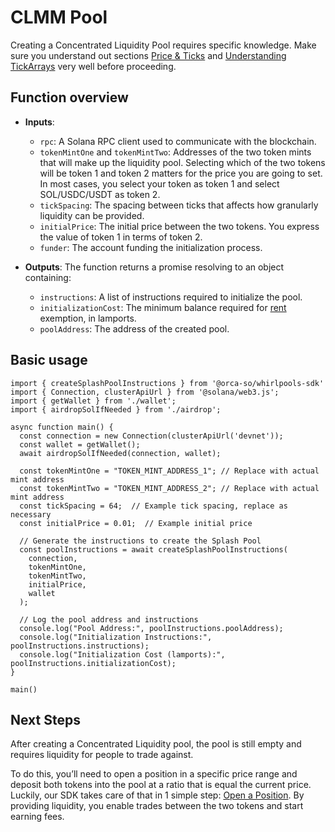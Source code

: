 # CLMM Pool

Creating a Concentrated Liquidity Pool requires specific knowledge. Make sure you understand out sections [Price & Ticks](../../02-Whirlpools%20Overview/02-Price%20&%20Ticks.md) and [Understanding TickArrays](../../02-Whirlpools%20Overview/03-Understanding%20Tick%20Arrays.md) very well before proceeding.

## Function overview

- **Inputs**:

    - `rpc`: A Solana RPC client used to communicate with the blockchain.
    - `tokenMintOne` and `tokenMintTwo`: Addresses of the two token mints that will make up the liquidity pool. Selecting which of the two tokens will be token 1 and token 2 matters for the price you are going to set. In most cases, you select your token as token 1 and select SOL/USDC/USDT as token 2.
    - `tickSpacing`: The spacing between ticks that affects how granularly liquidity can be provided.
    - `initialPrice`: The initial price between the two tokens. You express the value of token 1 in terms of token 2.
    - `funder`: The account funding the initialization process.

- **Outputs**: The function returns a promise resolving to an object containing:

    - `instructions`: A list of instructions required to initialize the pool.
    - `initializationCost`: The minimum balance required for [rent](https://solana.com/docs/core/fees#rent) exemption, in lamports.
    - `poolAddress`: The address of the created pool.

## Basic usage

```tsx title="main.ts"
import { createSplashPoolInstructions } from '@orca-so/whirlpools-sdk'
import { Connection, clusterApiUrl } from '@solana/web3.js';
import { getWallet } from './wallet';
import { airdropSolIfNeeded } from './airdrop';

async function main() {
  const connection = new Connection(clusterApiUrl('devnet'));
  const wallet = getWallet();
  await airdropSolIfNeeded(connection, wallet);

  const tokenMintOne = "TOKEN_MINT_ADDRESS_1"; // Replace with actual mint address
  const tokenMintTwo = "TOKEN_MINT_ADDRESS_2"; // Replace with actual mint address
  const tickSpacing = 64;  // Example tick spacing, replace as necessary
  const initialPrice = 0.01;  // Example initial price

  // Generate the instructions to create the Splash Pool
  const poolInstructions = await createSplashPoolInstructions(
    connection,
    tokenMintOne,
    tokenMintTwo,
    initialPrice,
    wallet
  );

  // Log the pool address and instructions
  console.log("Pool Address:", poolInstructions.poolAddress);
  console.log("Initialization Instructions:", poolInstructions.instructions);
  console.log("Initialization Cost (lamports):", poolInstructions.initializationCost);
}

main()
```

## Next Steps

After creating a Concentrated Liquidity pool, the pool is still empty and requires liquidity for people to trade against.

To do this, you’ll need to open a position in a specific price range and deposit both tokens into the pool at a ratio that is equal the current price.  Luckily, our SDK takes care of that in 1 simple step: [Open a Position](../03-Provide%20Liquidity/01-Open%20Position.md). By providing liquidity, you enable trades between the two tokens and start earning fees.
